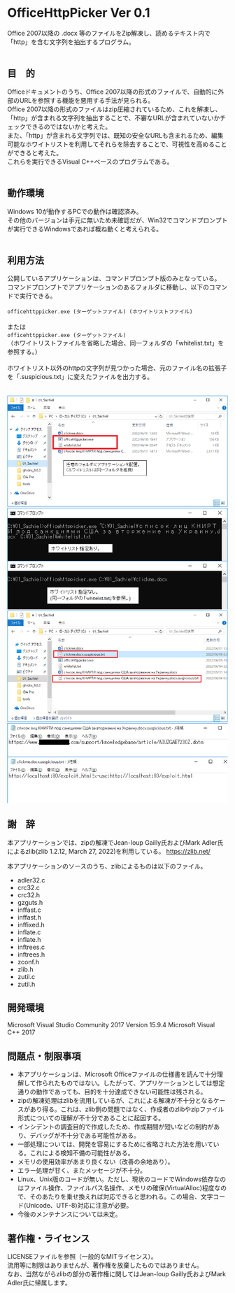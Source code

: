 # OfficeHttpPicker Ver 0.1
Office 2007以降の .docx 等のファイルをZip解凍し、読めるテキスト内で「http」を含む文字列を抽出するプログラム。  
<br>
## 目　的
Officeドキュメントのうち、Office 2007以降の形式のファイルで、自動的に外部のURLを参照する機能を悪用する手法が見られる。  
Office 2007以降の形式のファイルはzip圧縮されているため、これを解凍し、「http」が含まれる文字列を抽出することで、不審なURLが含まれていないかチェックできるのではないかと考えた。  
また、「http」が含まれる文字列では、既知の安全なURLも含まれるため、編集可能なホワイトリストを利用してそれらを除去することで、可視性を高めることができると考えた。  
これらを実行できるVisual C++ベースのプログラムである。  
<br>
## 動作環境
Windows 10が動作するPCでの動作は確認済み。  
その他のバージョンは手元に無いため未確認だが、Win32でコマンドプロンプトが実行できるWindowsであれば概ね動くと考えられる。  
<br>
## 利用方法
公開しているアプリケーションは、コマンドプロンプト版のみとなっている。  
コマンドプロンプトでアプリケーションのあるフォルダに移動し、以下のコマンドで実行できる。  
<br>
`officehttppicker.exe (ターゲットファイル) (ホワイトリストファイル)`  
<br>
または
<br>
`officehttppicker.exe (ターゲットファイル)`  
（ホワイトリストファイルを省略した場合、同一フォルダの「whitelist.txt」を参照する。）  
<br>
ホワイトリスト以外のhttpの文字列が見つかった場合、元のファイル名の拡張子を「.suspicious.txt」に変えたファイルを出力する。  
<br>
<br>
![image_01](https://github.com/Sachiel-archangel/OfficeHttpPicker/blob/main/image/image_01.png)
![image_02](https://github.com/Sachiel-archangel/OfficeHttpPicker/blob/main/image/image_02.png)
![image_03](https://github.com/Sachiel-archangel/OfficeHttpPicker/blob/main/image/image_03.png)
![image_04](https://github.com/Sachiel-archangel/OfficeHttpPicker/blob/main/image/image_04.png)

## 謝　辞
本アプリケーションでは、zipの解凍でJean-loup Gailly氏およびMark Adler氏によるzlib(zlib 1.2.12, March 27, 2022)を利用している。
https://zlib.net/  
  
本アプリケーションのソースのうち、zlibによるものは以下のファイル。
* adler32.c
* crc32.c
* crc32.h
* gzguts.h
* inffast.c
* inffast.h
* inffixed.h
* inflate.c
* inflate.h
* inftrees.c
* inftrees.h
* zconf.h
* zlib.h
* zutil.c
* zutil.h

## 開発環境
Microsoft Visual Studio Community 2017 Version 15.9.4    Microsoft Visual C++ 2017
<br>
## 問題点・制限事項
* 本アプリケーションは、Microsoft Officeファイルの仕様書を読んで十分理解して作られたものではない。したがって、アプリケーションとしては想定通りの動作であっても、目的を十分達成できない可能性は残される。  
* zipの解凍処理はzlibを流用しているが、これによる解凍が不十分となるケースがあり得る。これは、zlib側の問題ではなく、作成者のzlibやzipファイル形式についての理解が不十分であることに起因する。
* インシデントの調査目的で作成したため、作成期間が短いなどの制約があり、デバッグが不十分である可能性がある。
* 一部処理については、開発を容易にするために省略された方法を用いている。これによる検知不備の可能性がある。
* メモリの使用効率があまり良くない（改善の余地あり）。
* エラー処理が甘く、またメッセージが不十分。
* Linux、Unix版のコードが無い。ただし、現状のコードでWindows依存なのはファイル操作、ファイルパス名操作、メモリの確保(VirtualAlloc)程度なので、そのあたりを乗せ換えれば対応できると思われる。この場合、文字コード(Unicode、UTF-8)対応に注意が必要。
* 今後のメンテナンスについては未定。

## 著作権・ライセンス
LICENSEファイルを参照（一般的なMITライセンス）。  
流用等に制限はありませんが、著作権を放棄したものではありません。  
なお、当然ながらzlibの部分の著作権に関してはJean-loup Gailly氏およびMark Adler氏に帰属します。  
<br>
